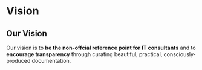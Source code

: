 # Vision

## Our Vision

Our vision is to **be the non-offcial reference point for IT consultants** and to **encourage transparency** through curating beautiful, practical, consciously-produced documentation.
